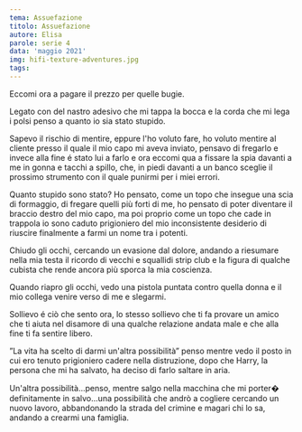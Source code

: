 ```yaml
---
tema: Assuefazione
titolo: Assuefazione
autore: Elisa
parole: serie 4
data: 'maggio 2021'
img: hifi-texture-adventures.jpg
tags: 
---
```

Eccomi ora a pagare il prezzo per quelle bugie.

Legato con del nastro adesivo che mi tappa la bocca 
e la corda che mi lega i polsi penso a quanto io sia stato stupido.

Sapevo il rischio di mentire, eppure l'ho voluto fare, ho voluto mentire al cliente
presso il quale il mio capo mi aveva inviato, pensavo di fregarlo e invece alla fine
é stato lui a farlo e ora eccomi qua a fissare la spia davanti a me in gonna
e tacchi a spillo, che, in piedi davanti a un banco sceglie il prossimo strumento
con il quale punirmi per i miei errori.

Quanto stupido sono stato? Ho pensato, come un topo che insegue una
scia di formaggio, di fregare quelli più forti di me, ho pensato di poter diventare
il braccio destro del mio capo, ma poi proprio come un topo che cade in trappola
io sono caduto prigioniero del mio inconsistente desiderio di riuscire finalmente
a farmi un nome tra i potenti.

Chiudo gli occhi, cercando un evasione dal dolore, andando a riesumare nella
mia testa il ricordo di vecchi e squallidi strip club e la figura di qualche cubista
che rende ancora più sporca la mia coscienza.

Quando riapro gli occhi, vedo una pistola puntata contro quella donna e il mio
collega venire verso di me e slegarmi.

Sollievo é ciò che sento ora, lo stesso sollievo che ti fa provare un amico che
ti aiuta nel disamore di una qualche relazione andata male e che alla fine
ti fa sentire libero.

”La vita ha scelto di darmi un'altra possibilità” penso mentre vedo
il posto in cui ero tenuto prigioniero cadere nella distruzione, dopo che Harry,
la persona che mi ha salvato, ha deciso di farlo saltare in aria.

Un'altra possibilità...penso, mentre salgo nella macchina che mi porter�
definitamente in salvo...una possibilità che andrò a cogliere cercando un
nuovo lavoro, abbandonando la strada del crimine e magari chi lo sa,
andando a crearmi una famiglia.
